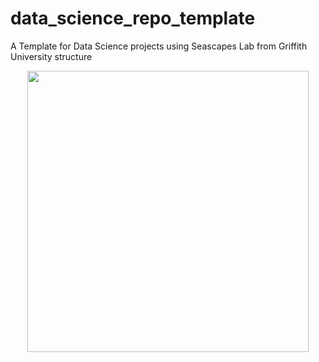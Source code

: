 # data_science_repo_template
A Template for Data Science projects using Seascapes Lab from Griffith University structure


<p align="center">
<img src="outputs/" width='450' height=''/>
</p>
